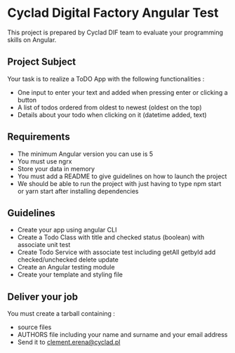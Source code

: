 # Cyclad Digital Factory Angular Test

This project is prepared by Cyclad DIF team to evaluate your programming skills on Angular.

## Project Subject

Your task is to realize a ToDO App with the following functionalities :

* One input to enter your text and added when pressing enter or clicking a button
* A list of todos ordered from oldest to newest (oldest on the top)
* Details about your todo when clicking on it (datetime added, text)

## Requirements

* The minimum Angular version you can use is 5
* You must use ngrx
* Store your data in memory
* You must add a README to give guidelines on how to launch the project
* We should be able to run the project with just having to type npm start or yarn start after installing dependencies

## Guidelines

* Create your app using angular CLI
* Create a Todo Class with title and checked status (boolean) with associate unit test
* Create Todo Service with associate test including getAll getbyId add checked/unchecked delete update
* Create an Angular testing module
* Create your template and styling file

## Deliver your job

You must create a tarball containing : 
 * source files 
 * AUTHORS file including your name and surname and your email address
 * Send it to clement.erena@cyclad.pl
